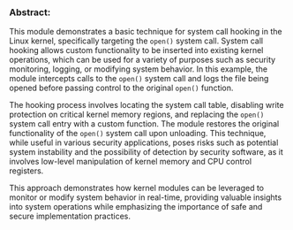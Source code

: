 ### Abstract:

This module demonstrates a basic technique for system call hooking in the Linux kernel, specifically targeting the `open()` system call. System call hooking allows custom functionality to be inserted into existing kernel operations, which can be used for a variety of purposes such as security monitoring, logging, or modifying system behavior. In this example, the module intercepts calls to the `open()` system call and logs the file being opened before passing control to the original `open()` function. 

The hooking process involves locating the system call table, disabling write protection on critical kernel memory regions, and replacing the `open()` system call entry with a custom function. The module restores the original functionality of the `open()` system call upon unloading. This technique, while useful in various security applications, poses risks such as potential system instability and the possibility of detection by security software, as it involves low-level manipulation of kernel memory and CPU control registers.

This approach demonstrates how kernel modules can be leveraged to monitor or modify system behavior in real-time, providing valuable insights into system operations while emphasizing the importance of safe and secure implementation practices.

